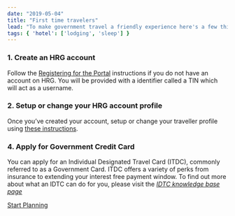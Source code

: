 ```yaml
---
date: "2019-05-04"
title: "First time travelers"
lead: "To make government travel a friendly experience here's a few things you can do before planning your first trip."
tags: { 'hotel': ['lodging', 'sleep'] }
---
```

<article class="content-left col-xs-12 col-sm-12 col-md-12">

<div class="card px-4 pt-4 my-4 bg-light">
    <div class="row">
        <div class="col-sm-8">

### 1. Create an HRG account

Follow the [Registering for the Portal](https://isuite6.hrgworldwide.com/Portals/6/docs/EN%20-%20UG%20-%20Registering%20for%20the%20Portal-19jul2019.pdf) instructions if you do not have an account on HRG.  You will be provided with a identifier called a TIN which will act as a username.  </div>
        <div class="col-sm-4">
            <p class="text-center"></p>
        </div>
    </div>
</div>

<div class="card px-4 pt-4 my-4 bg-light">
    <div class="row">
        <div class="col-sm-8">


### 2. Setup or change your HRG account profile

Once you’ve created your account, setup or change your traveller profile using [these instructions](https://isuite6.hrgworldwide.com/Portals/6/docs/EN%20-%20UG%20-%20Completing%20a%20traveller%20profile%20-%2019jui2019.pdf).</div>
        <div class="col-sm-4">
            <p class="text-center"></p>
        </div>
    </div>
</div>

<div class="card px-4 pt-4 my-4 bg-light">
    <div class="row">
        <div class="col-sm-8">


### 4. Apply for Government Credit Card

You can apply for an Individual Designated Travel Card (ITDC), commonly referred to as a Government Card. ITDC offers a variety of perks from insurance to extending your interest free payment window. To find out more about what an IDTC can do for you, please visit the [*IDTC knowledge base page*](/en/knowledgebase/idtc)</div>
        <div class="col-sm-4">
            <p class="text-center"></p>
        </div>
    </div>
</div>














<p class="text-center">
    <a href="/en/plan" class="btn btn-outline-primary my-4 px-4">Start Planning</a>
</p>

</article>